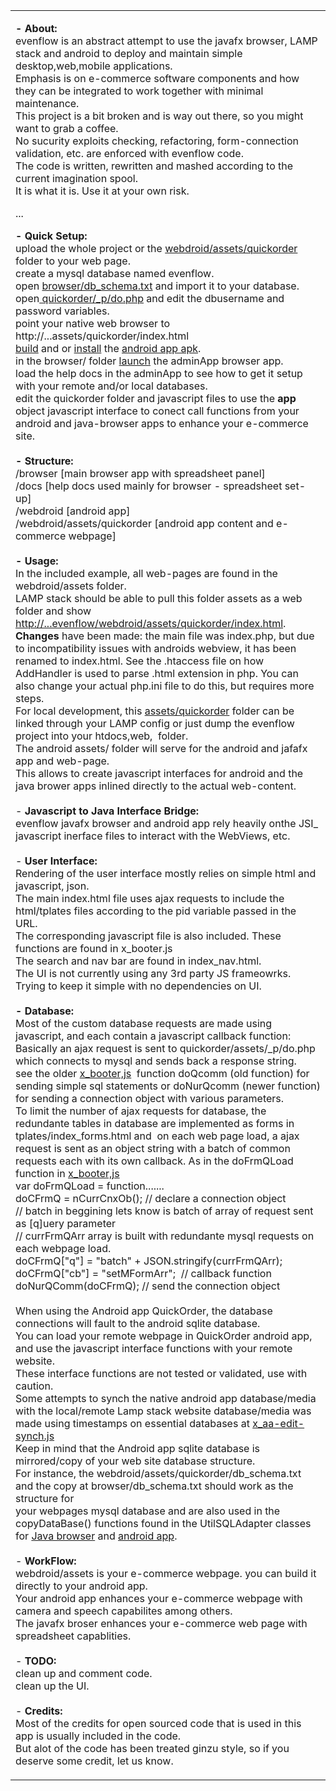 <table style="margin: 0 auto; max-width: 900px" align="center">
	<tr>
		<td><p><strong>- About:</strong><br>evenflow is an abstract attempt to use the javafx 
browser, LAMP stack and android to deploy and maintain simple desktop,web,mobile applications. <br>
		Emphasis is on e-commerce software components and how they can be 
		integrated to work together with minimal maintenance.<br>This project is 
		a bit broken and is way out there, so you might want to grab a coffee.<br>
		No sucurity exploits checking, refactoring, form-connection validation, 
		etc. are enforced with evenflow code.<br>The code 
is written, rewritten and mashed according to the current imagination spool.<br>
		It is what it is. Use it at your own risk.<br>
		</p>
		<p>...</p>
<p><strong>- Quick Setup:</strong><br>upload the whole project or the 
<a href="webdroid/assets/quickorder">webdroid/assets/quickorder</a> folder to your web page.<br>create a mysql database 
named evenflow.<br>open <a href="browser/db_schema.txt">browser/db_schema.txt</a> and import it to your database.<br>
open<a href="webdroid/assets/quickorder/_p/do.php"> quickorder/_p/do.php</a> and edit the dbusername and password variables.<br>
point your native web browser to http://...assets/quickorder/index.html<br>
<a href="webdroid/bin/b.bat">build</a> and or 
<a href="webdroid/bin/i.bat">install</a> the
<a href="webdroid/bin/evenflowr-debug.apk">android app apk</a>.<br>
in the browser/ folder <a href="browser/sun2Run.bat">launch</a> the adminApp browser app.<br>load the help docs in 
the adminApp to see how to get it setup with your remote and/or local databases.<br>
edit the quickorder folder and javascript files to use the <strong>app</strong> object javascript 
interface to conect call functions from your android and java-browser apps to enhance your e-commerce site.<br><br><strong>- Structure:</strong><br>/browser [main browser app with spreadsheet 
panel]<br>/docs [help docs used mainly for browser - spreadsheet set-up]<br>
/webdroid [android app]<br>/webdroid/assets/quickorder [android app content and 
e-commerce webpage]<br>
<br><strong>- Usage:</strong><br>In the included example, all web-pages are 
found in the webdroid/assets folder.<br>LAMP stack should 
be able to pull this folder assets as a web folder and show
<a href="http://...evenflow/webdroid/assets/quickorder/index.html">http://...evenflow/webdroid/assets/quickorder/index.html</a>.<br>
<strong>Changes</strong> have been made: the main file was index.php, but due to 
incompatibility issues with androids webview, it has been renamed to index.html. 
See the .htaccess file on how AddHandler is used to parse .html extension in 
php. You can also change your actual php.ini file to do this, but requires more 
steps.<br>For local 
development, this
<a href="webdroid/assets/quickorder">assets/quickorder</a> folder can be linked through your LAMP config or just dump 
the evenflow project into your htdocs,web,&nbsp; folder.<br>The android assets/ 
folder will serve for the android and jafafx app and web-page.<br>This allows to create 
javascript interfaces for android and the java brower apps inlined directly to 
the actual web-content.<br><br>- <strong>Javascript 
to Java Interface Bridge:</strong><br>
evenflow javafx browser and android app rely heavily onthe JSI_ javascript 
inerface files to interact with the WebViews, etc.<br><br>- <strong>User Interface:</strong><br>
Rendering of the user interface mostly relies on simple html and javascript, json.<br>
The main index.html file uses ajax requests to include the html/tplates files 
according to the pid variable passed in the URL.<br>The corresponding javascript 
file is also included. These functions are found in x_booter.js<br>The search and nav bar are found in index_nav.html.<br>
The UI is not currently using any 3rd party JS frameowrks.<br>Trying to keep it 
simple with no dependencies on UI.<br><br><strong>- Database:</strong><br>Most of the custom database requests are made 
using javascript, and each contain a javascript callback function:<br>Basically 
an ajax request is sent to quickorder/assets/_p/do.php which connects to mysql 
and sends back a response string.<br>see the older 
<a href="webdroid/assets/quickorder/js/x_booter.js">x_booter,js</a>&nbsp; 
function doQcomm (old function) for sending simple sql statements or doNurQcomm 
(newer function) for sending a connection object with various parameters.<br>To 
limit the number of ajax requests for database, the redundante tables in 
database are implemented as forms in tplates/index_forms.html and&nbsp; on each 
web page load, a ajax request is sent as an object string with a batch of common 
requests each with its own callback. As in the doFrmQLoad function in 
<a href="webdroid/assets/quickorder/js/x_booter.js">x_booter,js</a><br>var doFrmQLoad = function.......<br>doCFrmQ 
= nCurrCnxOb(); // declare a connection object<br>// batch in beggining lets 
know is batch of array of request sent as [q]uery parameter<br>// currFrmQArr 
array is built with redundante mysql requests on each webpage load.<br>
doCFrmQ["q"] = "batch" + JSON.stringify(currFrmQArr);&nbsp; <br>doCFrmQ["cb"] = 
"setMFormArr";&nbsp; // callback function<br>doNurQComm(doCFrmQ); // send the 
connection object<br><br>When using the Android app QuickOrder, the database 
connections will fault to the android sqlite database.<br>You can load your 
remote webpage in QuickOrder android app, and use the javascript interface 
functions with your remote website.<br>These interface functions are not tested 
or validated, use with caution.<br>Some attempts to synch the native android app 
database/media with the local/remote Lamp stack website database/media was made 
using timestamps on essential databases at
<a href="webdroid/assets/quickorder/js/x_aa-edit-synch.js">x_aa-edit-synch.js</a><br>
Keep in mind that the Android app sqlite database is mirrored/copy of your web 
site database structure.<br>For instance, the webdroid/assets/quickorder/db_schema.txt and the 
copy at browser/db_schema.txt should work as the structure for <br>your webpages mysql 
database and are also used in the copyDataBase() functions found in the 
UtilSQLAdapter classes for
<a href="browser/njfbrowser/utils/UtilSQLAdapter.java">Java browser</a> and
<a href="webdroid/src/com/njfsoft_utils/dbutil/UtilSQLAdapter.java">android app</a>.<br>
<br>- <strong>
WorkFlow:</strong><br>webdroid/assets is your e-commerce webpage. you can build 
it directly to your android app.<br>Your android app enhances your e-commerce 
webpage with camera and speech capabilites among others.<br>The javafx broser 
enhances your e-commerce web page with spreadsheet capablities.<br><br>- <strong>
TODO:</strong><br>
clean up and comment code.<br>clean up the UI.<br>
<br>- <strong>
Credits:</strong><br>
Most of the credits for open sourced code that is used in this app is usually 
included in the code.<br>But alot of the code has been treated ginzu style, so if you 
deserve some credit, let us know.<br> </p>
		</td>
	</tr>
</table>
